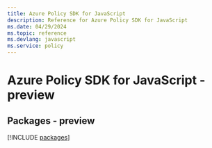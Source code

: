 ```yaml
---
title: Azure Policy SDK for JavaScript
description: Reference for Azure Policy SDK for JavaScript
ms.date: 04/29/2024
ms.topic: reference
ms.devlang: javascript
ms.service: policy
---
```

# Azure Policy SDK for JavaScript - preview
## Packages - preview
[!INCLUDE [packages](policy-index.md)]